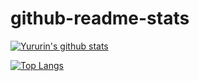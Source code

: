 # github-readme-stats

[![Yururin's github stats](https://github-readme-stats.vercel.app/api?username=yururin&show_icons=true&count_private=true&theme=Gradient)](https://github.com/yururin/github-readme-stats)

[![Top Langs](https://github-readme-stats.vercel.app/api/top-langs/?username=yururin)](https://github.com/yururin/github-readme-stats)
